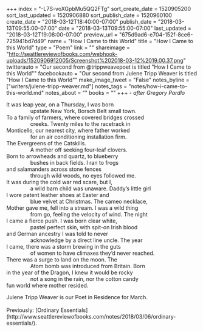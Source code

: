 +++
index = "-L7S-voXGpbMu5QQ2FTg"
sort_create_date = 1520905200
sort_last_updated = 1520906880
sort_publish_date = 1520960100
create_date = "2018-03-12T18:40:00-07:00"
publish_date = "2018-03-13T09:55:00-07:00"
date = "2018-03-13T09:55:00-07:00"
last_updated = "2018-03-12T19:08:00-07:00"
preview_url = "675d9ad6-e704-152f-8ce6-725941bd7d49"
name = "How I Came to this World"
title = "How I Came to this World"
type = "Poem"
link = ""
shareimage = "http://seattlereviewofbooks.com/webhook-uploads/1520906912005/Screenshot%202018-03-12%2019.00.37.png"
twitterauto = "Our second from @trippweavepoet is titled \"How I Came to this World\""
facebookauto = "Our second from Julene Tripp Weaver is titled \"How I Came to this World\""
make_image_tweet = "False"
notes_byline = ["writers/julene-tripp-weaver.md"]
notes_tags = "notes/how-i-came-to-this-world.md"
notes_about = ""
books = ""
+++
<em>- after Gregory Pardlo</em>

It was leap year, on a Thursday, I was born<br>
&nbsp;&nbsp;&nbsp;&nbsp;&nbsp;&nbsp;&nbsp;&nbsp;&nbsp;&nbsp;&nbsp;&nbsp;&nbsp;&nbsp;&nbsp;&nbsp;upstate New York, Borsch Belt small town.<br>
To a family of farmers, where covered bridges crossed<br>
&nbsp;&nbsp;&nbsp;&nbsp;&nbsp;&nbsp;&nbsp;&nbsp;&nbsp;&nbsp;&nbsp;&nbsp;&nbsp;&nbsp;&nbsp;&nbsp;creeks. Twenty miles to the racetrack in<br>
Monticello, our nearest city, where father worked<br>
&nbsp;&nbsp;&nbsp;&nbsp;&nbsp;&nbsp;&nbsp;&nbsp;&nbsp;&nbsp;&nbsp;&nbsp;&nbsp;&nbsp;&nbsp;&nbsp;for an air conditioning installation firm.<br>
The Evergreens of the Catskills.<br>
&nbsp;&nbsp;&nbsp;&nbsp;&nbsp;&nbsp;&nbsp;&nbsp;&nbsp;&nbsp;&nbsp;&nbsp;&nbsp;&nbsp;&nbsp;&nbsp;A mother off seeking four-leaf clovers.<br>
Born to arrowheads and quartz, to blueberry<br>
&nbsp;&nbsp;&nbsp;&nbsp;&nbsp;&nbsp;&nbsp;&nbsp;&nbsp;&nbsp;&nbsp;&nbsp;&nbsp;&nbsp;&nbsp;&nbsp;bushes in back fields. I ran to frogs<br>
and salamanders across stone fences<br>
&nbsp;&nbsp;&nbsp;&nbsp;&nbsp;&nbsp;&nbsp;&nbsp;&nbsp;&nbsp;&nbsp;&nbsp;&nbsp;&nbsp;&nbsp;&nbsp;through wild woods, no eyes followed me.<br>
It was during the cold war red scare, but I,<br>
&nbsp;&nbsp;&nbsp;&nbsp;&nbsp;&nbsp;&nbsp;&nbsp;&nbsp;&nbsp;&nbsp;&nbsp;&nbsp;&nbsp;&nbsp;&nbsp;a wild barn child was unaware. Daddy’s little girl<br>
I wore patent leather shoes at Easter and<br>
&nbsp;&nbsp;&nbsp;&nbsp;&nbsp;&nbsp;&nbsp;&nbsp;&nbsp;&nbsp;&nbsp;&nbsp;&nbsp;&nbsp;&nbsp;&nbsp;blue velvet at Christmas. The cameo necklace,<br>
Mother gave me, fell into a stream. I was a wild thing<br>
&nbsp;&nbsp;&nbsp;&nbsp;&nbsp;&nbsp;&nbsp;&nbsp;&nbsp;&nbsp;&nbsp;&nbsp;&nbsp;&nbsp;&nbsp;&nbsp;from go, feeling the velocity of wind. The night<br>
I came a fierce push. I was born clear white,<br>
&nbsp;&nbsp;&nbsp;&nbsp;&nbsp;&nbsp;&nbsp;&nbsp;&nbsp;&nbsp;&nbsp;&nbsp;&nbsp;&nbsp;&nbsp;&nbsp;pastel perfect skin, with spit-on Irish blood<br>
and German ancestry I was told to never<br>
&nbsp;&nbsp;&nbsp;&nbsp;&nbsp;&nbsp;&nbsp;&nbsp;&nbsp;&nbsp;&nbsp;&nbsp;&nbsp;&nbsp;&nbsp;&nbsp;acknowledge by a direct line uncle. The year<br>
I came, there was a storm brewing in the guts<br>
&nbsp;&nbsp;&nbsp;&nbsp;&nbsp;&nbsp;&nbsp;&nbsp;&nbsp;&nbsp;&nbsp;&nbsp;&nbsp;&nbsp;&nbsp;&nbsp;of women to have climaxes they’d never reached.<br>
There was a surge to land on the moon. The<br>
&nbsp;&nbsp;&nbsp;&nbsp;&nbsp;&nbsp;&nbsp;&nbsp;&nbsp;&nbsp;&nbsp;&nbsp;&nbsp;&nbsp;&nbsp;&nbsp;Atom bomb was introduced from Britain. Born<br>
in the year of the Dragon, I knew it would be rocky<br>
&nbsp;&nbsp;&nbsp;&nbsp;&nbsp;&nbsp;&nbsp;&nbsp;&nbsp;&nbsp;&nbsp;&nbsp;&nbsp;&nbsp;&nbsp;&nbsp;not a song in the rain, nor the cotton candy<br>
fun world where mother resided.

<p class="poem-footer">Julene Tripp Weaver is our Poet in Residence for March.<br><br>
Previously: [Ordinary Essentials](http://www.seattlereviewofbooks.com/notes/2018/03/06/ordinary-essentials/).</p>

